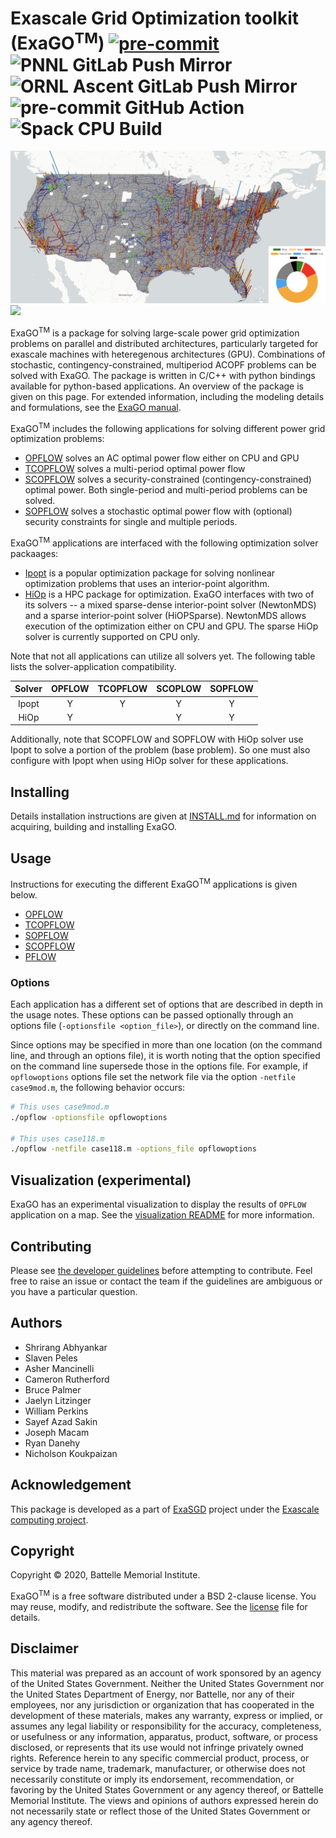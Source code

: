 # <b>Exa</b>scale <b>G</b>rid <b>O</b>ptimization toolkit (ExaGO<sup>TM</sup>) [![pre-commit](https://img.shields.io/badge/pre--commit-enabled-brightgreen?logo=pre-commit)](https://github.com/pre-commit/pre-commit) ![PNNL GitLab Push Mirror](https://github.com/pnnl/ExaGO/actions/workflows/pnnl_mirror.yaml/badge.svg) ![ORNL Ascent GitLab Push Mirror](https://github.com/pnnl/ExaGO/actions/workflows/ornl_ascent_mirror.yaml/badge.svg) ![pre-commit GitHub Action](https://github.com/pnnl/ExaGO/actions/workflows/pre_commit.yaml/badge.svg?event=pull_request) ![Spack CPU Build](https://github.com/pnnl/ExaGO/actions/workflows/spack_cpu_build.yaml/badge.svg?event=pull_request)

<!--![](viz/images/network_gen_load_us.png)-->
<img src="viz/images/network_gen_load_us.png">
<img src="docs/manual/figures/three_in_one.png">


ExaGO<sup>TM</sup> is a package for solving large-scale  power grid optimization problems on parallel and distributed architectures, particularly targeted for exascale machines with heteregenous architectures (GPU). Combinations of stochastic, contingency-constrained, multiperiod ACOPF problems can be solved with ExaGO. The package is written in C/C++ with python bindings available for python-based applications. An overview of the package is given on this page. For extended information, including the modeling details and formulations, see the [ExaGO manual](docs/manual/manual.pdf). 

ExaGO<sup>TM</sup> includes the following applications for solving different power grid optimization problems:

- [OPFLOW](docs/web/opflow.md) solves an AC optimal power flow either on CPU and GPU
- [TCOPFLOW](docs/web/tcopflow.md) solves a multi-period optimal power flow
- [SCOPFLOW](docs/web/scopflow.md) solves a security-constrained (contingency-constrained) optimal power. Both single-period and multi-period problems can be solved.
- [SOPFLOW](docs/web/sopflow.md) solves a stochastic optimal power flow with (optional) security constraints for single and multiple periods.

ExaGO<sup>TM</sup> applications are interfaced with the following optimization solver packaages:

- [Ipopt](https://github.com/coin-or/Ipopt) is a popular optimization package for solving nonlinear optimization problems that uses an interior-point algorithm.
- [HiOp](https://github.com/LLNL/hiop) is a HPC package for optimization. ExaGO interfaces with two of its solvers -- a mixed sparse-dense interior-point solver (NewtonMDS) and a sparse interior-point solver (HiOPSparse). NewtonMDS  allows execution of the optimization either on CPU and GPU. The sparse HiOp solver is currently supported on CPU only.

Note that not all applications can utilize all solvers yet. The following table lists the solver-application compatibility.

|  Solver   | OPFLOW  | TCOPFLOW | SCOPLOW | SOPFLOW |
|:------:|:---------:|:-----:|:-------:|:-------:|
| Ipopt      | Y         |  Y     | Y       | Y       | 
| HiOp       | Y          |       |   Y      |  Y       |

Additionally, note that SCOPFLOW and SOPFLOW with HiOp solver use Ipopt to solve a portion of the problem (base problem). So one must also configure with Ipopt when using HiOp solver for these applications.

## Installing

Details installation instructions are given at [INSTALL.md](./INSTALL.md) for information on acquiring, building and installing ExaGO.

## Usage
Instructions for executing the different ExaGO<sup>TM</sup> applications is given below.
- [OPFLOW](docs/web/opflow.md)
- [TCOPFLOW](docs/web/tcopflow.md)
- [SOPFLOW](docs/web/sopflow.md)
- [SCOPFLOW](docs/web/scopflow.md)
- [PFLOW](docs/web/pflow.md)

### Options

Each application has a different set of options that are described in depth in the usage notes. These options can be passed optionally through an options file (`-optionsfile <option_file>`), or directly on the command line.

Since options may be specified in more than one location (on the command line, and through an options file), it is worth noting that the option specified on the command line supersede those in the options file. For example, if `opflowoptions` options file set the network file via the option `-netfile case9mod.m`, the following behavior occurs:

```bash
# This uses case9mod.m
./opflow -optionsfile opflowoptions

# This uses case118.m
./opflow -netfile case118.m -options_file opflowoptions
```

## Visualization (experimental)
ExaGO has an experimental visualization to display the results of `OPFLOW` application on a map. See the [visualization README](viz/README.md) for more information.

## Contributing

Please see [the developer guidelines](docs/developer_guidelines.md) before attempting to contribute.
Feel free to raise an issue or contact the team if the guidelines are ambiguous or you have a particular question.

## Authors
- Shrirang Abhyankar
- Slaven Peles
- Asher Mancinelli
- Cameron Rutherford
- Bruce Palmer
- Jaelyn Litzinger
- William Perkins
- Sayef Azad Sakin
- Joseph Macam
- Ryan Danehy
- Nicholson Koukpaizan

## Acknowledgement
This package is developed as a part of [ExaSGD](https://www.exascaleproject.org/research-project/exasgd/) project under the [Exascale computing project](https://www.exascaleproject.org/).

## Copyright
Copyright &copy; 2020, Battelle Memorial Institute.

ExaGO<sup>TM</sup> is a free software distributed under a BSD 2-clause license. You may reuse, modify, and redistribute the software. See the [license](LICENSE) file for details.


## Disclaimer
This material was prepared as an account of work sponsored by an agency of the United States Government.  Neither the United States Government nor the United States Department of Energy, nor Battelle, nor any of their employees, nor any jurisdiction or organization that has cooperated in the development of these materials, makes any warranty, express or implied, or assumes any legal liability or responsibility for the accuracy, completeness, or usefulness or any information, apparatus, product, software, or process disclosed, or represents that its use would not infringe privately owned rights.
Reference herein to any specific commercial product, process, or service by trade name, trademark, manufacturer, or otherwise does not necessarily constitute or imply its endorsement, recommendation, or favoring by the United States Government or any agency thereof, or Battelle Memorial Institute. The views and opinions of authors expressed herein do not necessarily state or reflect those of the United States Government or any agency thereof.
